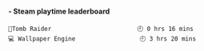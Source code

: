 <!-- steam-box start -->
#### - Steam playtime leaderboard
```text
🤡Tomb Raider                        🕘 0 hrs 16 mins
💻 Wallpaper Engine                  🕘 3 hrs 20 mins
```
<!-- Powered by https://github.com/YouEclipse/steam-box . -->
<!-- steam-box end -->
